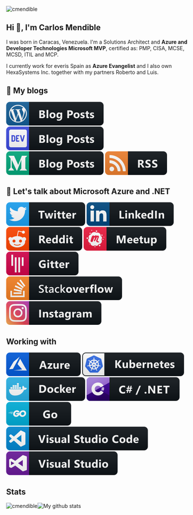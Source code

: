 <p align="left"> <img src="https://komarev.com/ghpvc/?username=cmendible&label=Profile%20views&color=0e75b6&style=flat" alt="cmendible" /> </p>

## Hi 👋, I'm **Carlos Mendible**

I was born in Caracas, Venezuela. I'm a Solutions Architect and **Azure and Developer Technologies Microsoft MVP**, certified as: PMP, CISA, MCSE, MCSD, ITIL and MCP.

I currently work for everis Spain as **Azure Evangelist** and I also own HexaSystems Inc. together with my partners Roberto and Luis.

## 📝 My blogs
<a href="https://carlos.mendible.com" rel="nofollow">  <img src="https://github.com/MikeCodesDotNET/ColoredBadges/raw/master/svg/blogs/wordpress.svg" style="max-width:100%;"></a>
<a href="https://dev.to/cmendibl3" rel="nofollow"><img src="https://github.com/MikeCodesDotNET/ColoredBadges/raw/master/svg/blogs/devto.svg" style="max-width:100%;"></a>
<a href="https://medium.com/@cmendibl3" rel="nofollow"><img src="https://github.com/MikeCodesDotNET/ColoredBadges/raw/master/svg/blogs/medium.svg" style="max-width:100%;"></a>
<a href="https://carlos.mendible.com/feed.xml" rel="nofollow"><img src="https://github.com/MikeCodesDotNET/ColoredBadges/raw/master/svg/blogs/rss.svg" style="max-width:100%;"></a>

## 💬 Let's talk about **Microsoft Azure and .NET**

<a href="https://twitter.com/cmendibl3" rel="nofollow"><img src="https://github.com/MikeCodesDotNET/ColoredBadges/raw/master/svg/social/twitter.svg" style="max-width:100%;"></a>
<a href="https://www.linkedin.com/in/carlosmendible" rel="nofollow"><img src="https://github.com/MikeCodesDotNET/ColoredBadges/raw/master/svg/social/linkedin.svg" style="max-width:100%;"></a>
<a href="https://www.reddit.com/user/cmendibl3" rel="nofollow"><img src="https://github.com/MikeCodesDotNET/ColoredBadges/raw/master/svg/social/reddit.svg" style="max-width:100%;"></a>
<a href="https://www.meetup.com/members/95187722" rel="nofollow"><img src="https://github.com/MikeCodesDotNET/ColoredBadges/raw/master/svg/social/meetup.svg" style="max-width:100%;"/></a>
<a href="https://gitter.im/cmendible" rel="nofollow"><img src="https://github.com/MikeCodesDotNET/ColoredBadges/raw/master/svg/social/gitter.svg" style="max-width:100%;"></a>
<a href="https://stackoverflow.com/users/332127" rel="nofollow"><img src="https://github.com/MikeCodesDotNET/ColoredBadges/raw/master/svg/social/stackoverflow.svg" style="max-width:100%;"/></a>
<a href="https://www.instagram.com/cmendibl3" rel="nofollow"><img src="https://github.com/MikeCodesDotNET/ColoredBadges/raw/master/svg/social/instagram.svg" style="max-width:100%;"></a>

## Working with

<a target="_blank" rel="noopener noreferrer" href="https://github.com/MikeCodesDotNET/ColoredBadges/blob/master/svg/dev/services/azure.svg"><img src="https://github.com/MikeCodesDotNET/ColoredBadges/raw/master/svg/dev/services/azure.svg" style="max-width:100%;"></a>
<a target="_blank" rel="noopener noreferrer" href="https://github.com/MikeCodesDotNET/ColoredBadges/blob/master/svg/dev/services/kubernetes.svg"><img src="https://github.com/MikeCodesDotNET/ColoredBadges/raw/master/svg/dev/services/kubernetes.svg" style="max-width:100%;"></a>
<a target="_blank" rel="noopener noreferrer" href="https://github.com/MikeCodesDotNET/ColoredBadges/blob/master/svg/dev/tools/docker.svg"><img src="https://github.com/MikeCodesDotNET/ColoredBadges/raw/master/svg/dev/tools/docker.svg" style="max-width:100%;"></a>
<a target="_blank" rel="noopener noreferrer" href="https://github.com/MikeCodesDotNET/ColoredBadges/raw/master/svg/dev/languages/csharp_dotnet.svg"><img src="https://github.com/MikeCodesDotNET/ColoredBadges/raw/master/svg/dev/languages/csharp_dotnet.svg" style="max-width:100%;"></a>
<a target="_blank" rel="noopener noreferrer" href="https://github.com/MikeCodesDotNET/ColoredBadges/raw/master/svg/dev/languages/go.svg"><img src="https://github.com/MikeCodesDotNET/ColoredBadges/raw/master/svg/dev/languages/go.svg" style="max-width:100%;"></a>
<a target="_blank" rel="noopener noreferrer" href="https://github.com/MikeCodesDotNET/ColoredBadges/blob/master/svg/dev/tools/visualstudio_code.svg"><img src="https://github.com/MikeCodesDotNET/ColoredBadges/raw/master/svg/dev/tools/visualstudio_code.svg" style="max-width:100%;"></a>
<a target="_blank" rel="noopener noreferrer" href="https://github.com/MikeCodesDotNET/ColoredBadges/blob/master/svg/dev/tools/visualstudio.svg"><img src="https://github.com/MikeCodesDotNET/ColoredBadges/raw/master/svg/dev/tools/visualstudio.svg" style="max-width:100%;"></a>

## Stats

<p><img align="left" src="https://github-readme-stats.vercel.app/api/top-langs/?username=cmendible&layout=compact&count_private=true" alt="cmendible" /></p>

![My github stats](https://github-readme-stats.vercel.app/api?username=cmendible&count_private=true)
